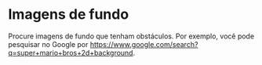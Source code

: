 # Imagens de fundo

Procure imagens de fundo que tenham obstáculos. Por exemplo, você pode pesquisar no Google por <https://www.google.com/search?q=super+mario+bros+2d+background>.

